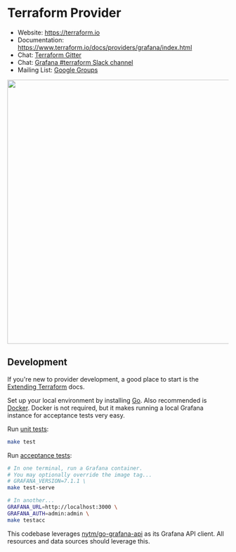 # Terraform Provider

- Website: https://terraform.io
- Documentation: https://www.terraform.io/docs/providers/grafana/index.html
- Chat: [Terraform Gitter](https://gitter.im/hashicorp-terraform/Lobby)
- Chat: [Grafana #terraform Slack channel](https://grafana.slack.com/archives/C017MUCFJUT)
- Mailing List: [Google Groups](http://groups.google.com/group/terraform-tool)

<img src="https://cdn.rawgit.com/hashicorp/terraform-website/master/content/source/assets/images/logo-hashicorp.svg" width="600px">

## Development

If you're new to provider development, a good place to start is the [Extending
Terraform](https://www.terraform.io/docs/extend/index.html) docs.

Set up your local environment by installing [Go](http://www.golang.org). Also
recommended is [Docker](https://docs.docker.com/install/). Docker is not
required, but it makes running a local Grafana instance for acceptance tests
very easy.

Run [unit tests](https://www.terraform.io/docs/extend/testing/unit-testing.html):

```sh
make test
```

Run [acceptance tests](https://www.terraform.io/docs/extend/testing/acceptance-tests/index.html):

```sh
# In one terminal, run a Grafana container.
# You may optionally override the image tag...
# GRAFANA_VERSION=7.1.1 \
make test-serve

# In another...
GRAFANA_URL=http://localhost:3000 \
GRAFANA_AUTH=admin:admin \
make testacc
```

This codebase leverages
[nytm/go-grafana-api](https://github.com/nytm/go-grafana-api) as its Grafana API
client. All resources and data sources should leverage this.
